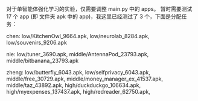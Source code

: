 对于单智能体强化学习的实验，仅需要调整 main.py 中的 apps。
暂时需要测试 17 个 app (即 文件夹 apk 中的 app)，我这里已经测过了 3 个，下面是分配任务：

chen: low/KitchenOwl_9664.apk, low/neurolab_8284.apk, low/souvenirs_9206.apk

nie: low/tuner_3690.apk, middle/AntennaPod_23793.apk, middle/bitbanana_23793.apk

zheng: low/butterfly_6043.apk, low/selfprivacy_6043.apk, middle/free_30729.apk, 
        middle/money_manager_ex_41537.apk, middle/taz_43892.apk, high/duckduckgo_106634.apk, 
        high/myexpenses_137437.apk, high/redreader_62750.apk, 


